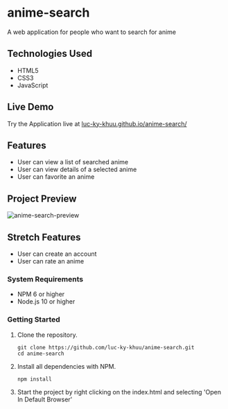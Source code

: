 # anime-search
A web application for people who want to search for anime

## Technologies Used
- HTML5
- CSS3
- JavaScript

## Live Demo
Try the Application live at [luc-ky-khuu.github.io/anime-search/](luc-ky-khuu.github.io/anime-search/)

## Features
- User can view a list of searched anime 
- User can view details of a selected anime
- User can favorite an anime

## Project Preview
![anime-search-preview](https://user-images.githubusercontent.com/48267398/165860196-9195f74b-f759-4ad4-93a8-b24f2a966fc3.gif)

## Stretch Features
- User can create an account
- User can rate an anime

### System Requirements
- NPM 6 or higher
- Node.js 10 or higher

### Getting Started
1. Clone the repository.

    ```shell
    git clone https://github.com/luc-ky-khuu/anime-search.git
    cd anime-search
    ```

2. Install all dependencies with NPM.

    ```shell
    npm install
    ```

1. Start the project by right clicking on the index.html and selecting 'Open In Default Browser'
